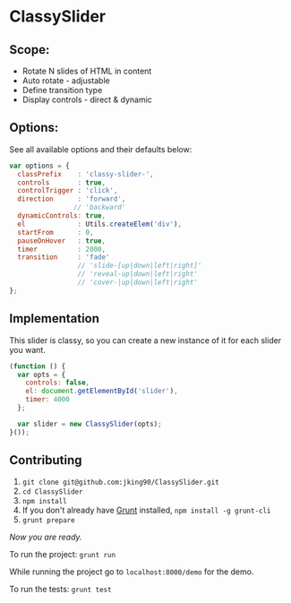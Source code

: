 # ClassySlider


## Scope:
* Rotate N slides of HTML in content
* Auto rotate - adjustable
* Define transition type
* Display controls - direct & dynamic

## Options:

See all available options and their defaults below:

```javascript
var options = {
  classPrefix    : 'classy-slider-',
  controls       : true,
  controlTrigger : 'click',
  direction      : 'forward',
                // 'backward'
  dynamicControls: true,
  el             : Utils.createElem('div'),
  startFrom      : 0,
  pauseOnHover   : true,
  timer          : 2000,
  transition     : 'fade'
                 // 'slide-[up|down|left|right]'
                 // 'reveal-up|down|left|right' 
                 // 'cover-|up|down|left|right'
};
```

## Implementation

This slider is classy, so you can create a new instance of it for each slider you want.

```javascript
(function () {
  var opts = {
    controls: false,
    el: document.getElementById('slider'),
    timer: 4000
  };

  var slider = new ClassySlider(opts);
}());
```

## Contributing

1. `git clone git@github.com:jking90/ClassySlider.git`
2. `cd ClassySlider`
3. `npm install`
4. If you don't already have [Grunt](http://gruntjs.com/) installed, `npm install -g grunt-cli`
5. `grunt prepare`

_Now you are ready._

To run the project: `grunt run`

While running the project go to `localhost:8000/demo` for the demo.

To run the tests: `grunt test`
